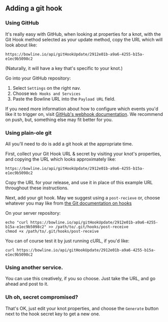 ## Adding a git hook

### Using GitHub

It's really easy with GitHub, when looking at properties for a knot, with the Git Hook method selected as your update method, copy the URL which will look about like:

    https://bowline.io/api/gitHookUpdate/2912e01b-a9a6-4255-b15a-e1ec9b5098c2

(Naturally, it will have a key that's specific to your knot.)

Go into your GitHub repository:

1. Select `Settings` on the right nav.
2. Choose `Web Hooks and Services`
3. Paste the Bowline URL into the `Payload URL` field.

If you need more information about how to configure which events you'd like it to trigger on, visit [GitHub's webhook documentation](https://developer.github.com/webhooks/). We recommend on push, but, something else may fit better for you.

### Using plain-ole git

All you'll need to do is add a git hook at the appropriate time.

First, collect your Git Hook URL & secret by visiting your knot's properties, and copying the URL which looks approximately like:

    https://bowline.io/api/gitHookUpdate/2912e01b-a9a6-4255-b15a-e1ec9b5098c2

Copy the URL for your release, and use it in place of this example URL throughout these instructions.

Next, add your git hook. May we suggest using a `post-recieve` or, choose whatever you may like from [the Git documentation on hooks](http://git-scm.com/docs/githooks)

On your server repository:

    echo "curl https://bowline.io/api/gitHookUpdate/2912e01b-a9a6-4255-b15a-e1ec9b5098c2" >> /path/to/.git/hooks/post-receive
    chmod +x /path/to/.git/hooks/post-receive

You can of course test it by just running cURL, if you'd like:

	curl https://bowline.io/api/gitHookUpdate/2912e01b-a9a6-4255-b15a-e1ec9b5098c2

### Using another service.

You can use this creatively, if you so choose. Just take the URL, and go ahead and post to it.

### Uh oh, secret compromised?

That's OK, just edit your knot properties, and choose the `Generate` button next to the hook secret key to get a new one.